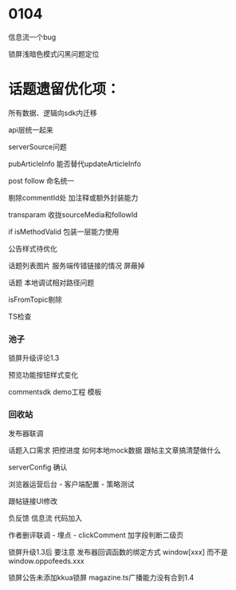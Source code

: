
# 0104

信息流一个bug

锁屏浅暗色模式闪黑问题定位



# 话题遗留优化项：
所有数据、逻辑向sdk内迁移

api层统一起来

serverSource问题

pubArticleInfo 能否替代updateArticleInfo

post follow 命名统一

剔除commentId处 加注释或额外封装能力

transparam 收拢sourceMedia和followId

if isMethodValid 包装一层能力使用

公告样式待优化

话题列表图片 服务端传错链接的情况 屏蔽掉

话题 本地调试相对路径问题

isFromTopic剔除

TS检查

### 池子

锁屏升级评论1.3

预览功能按钮样式变化



commentsdk demo工程 模板


### 回收站

发布器联调

话题入口需求 把控进度 如何本地mock数据
跟帖主文章搞清楚做什么

serverConfig 确认

浏览器运营后台 - 客户端配置 -  策略测试


跟帖链接UI修改

负反馈 信息流 代码加入

作者删评联调 - 埋点  - clickComment 加字段判断二级页

锁屏升级1.3后 要注意 发布器回调函数的绑定方式 window[xxx] 而不是window.oppofeeds.xxx

锁屏公告未添加kkua锁屏 magazine.ts广播能力没有合到1.4

<!-- 评论负反馈逻辑新增场景： 无评论且有剩余时自动拉下一刷 -->

<!-- 汇报进度

代码review

新增字段KKUA

重定向白名单问题
评论内无用代码清理

清理todo

dataSource 加到businessTxstension

锁屏bug定位

浏览器新包出现的话题详情页下拉问题

帮新同学 跑起来项目


评论sdk 1.2 向上合并 -->

<!-- 拉一个新分支 关闭话题入口 -->

<!-- browser_cms release/20211206 分支上线
feature/closeTopic common-view分支上线
dev/1.3 common-sdk 分支上线
dev/1.3 common-view 分支上线
dev/1.3 topic-view 分支上线 -->

<!-- 浏览器评论 回复的回复展示问题 -->


<!-- # 本迭代遗留任务
打标UI

文章链接UI -->

<!-- 话题埋点修改 -->


<!-- isfromtopic isfrommessage  和现有sdk耦合 -->

<!-- magazine.ts getConfigValue代码改动

下拉刷新问题 -->

<!-- tab隐藏功能 发布 -->

<!-- styleType 问题 1.5- > 1.4 -->

<!-- 增加三方id -->

<!-- 点赞埋点 -->

<!-- 哥伦布拆解 -->

<!-- query频繁查询公告 -->

<!-- 禁评公告样式 -->

<!-- 首刷显示正在加载回复 -->

<!-- source datasource  修正 -->

<!-- 网易文章是否还需用resourceId作docId -->


<!-- getSource 合并 utils && api && contactNative -->

<!-- 内容详情页评论功能 -->

<!-- 切换tab 加jsapi 作埋点用 -->

<!-- 发评后数目没有同步到话题 -->

<!-- 点赞同步 -->


<!-- 跟帖缺少点赞按钮 -->

<!-- 线上 feedsession穿了30009 timeout -->

<!-- 夜间模式话题tag颜色 -->

<!-- 本话题下tag点击不跳转 -->

<!-- 公告 间距 -->


<!-- 还机器

写表态的方案设计 -->

<!-- 还机申请 -->

<!-- 哥伦布拆解 -->

<!-- 视觉修改 锁屏二级页 -->

<!-- 预览功能 -->

<!-- 预览支持中文 -->

<!-- 公告埋点 -->

<!-- 二级页面提示错误 -->

<!-- 点赞同步异常 -->

<!-- 黑色 -->

<!-- h5 加xlog日志
https://doc.myoas.com/pages/viewpage.action?pageId=94512023 -->

<!-- 话题 videoUrl问题 -->


<!-- 展开文章 底bar状态异常收起 -->

<!-- 广播收发名字不一致 -->


<!-- 话题发布CF链接
https://doc.myoas.com/pages/viewpage.action?pageId=528717645 -->

<!-- 话题正式环境 切换tab保持状态问题 -->



<!-- 二级页面评论同步至一级页面 -->

<!-- 文章不锚评 评论区锚评 -->

<!-- 暗色模式闪白 -->

<!-- 缓存 查询审核状态 source丢失 -->
<!-- 缓存 回复缓存不生效 -->
<!-- 取消点赞取消不了 -->
<!-- 回复内容样式有问题 -->

<!-- 点赞消息进去显示没点赞 -->

<!-- 文章页点话题入口没反应 -->

<!-- getSubReplyList 接口偶先失败 -->

<!-- 消息发版 -->

<!-- browser_cms 走前端发布流程
https://doc.myoas.com/pages/viewpage.action?pageId=525692137 用模板创建文档 抄写 -->

<!-- 浏览器两个bug -->

<!-- 分离两个分支 -->

<!-- comment-common-view  topicUpdate分支与dev/1.3合并 -->

<!-- browser_cms 向release分支合并 -->


<!-- commentStatus 网易新闻 -->


<!-- 消息 -->

<!-- card 显示 -->

<!-- 公告需求发拼接规则 -->


<!-- bizplatform 正式环境配置 -->


<!-- 向下离开评论区后 要隐藏发布器 -->

<!-- 空页面样式  加载失败 加载中 已经做完  有遗留 -->


<!-- 评论页拼接规则 -->

<!-- browser_cms 拉取纯净分支 -->

<!-- browser_cms 代码修改  跳转方法 目前跳转后无法正常回复 -->


<!-- 消息打通 -->

<!-- comment-common-view 代码回归
topic-common-view 代码回归 -->

<!--
biz-platform 代码回归  打包去掉 --combine  云平台 去掉combine
biz-platform 查看是否 -->

<!-- 根据topicId拉列表 -->

<!-- 更新文档 -->

<!-- 发新的url规则 -->

<!-- bId有就带 -->

<!-- 公告功能做完后 要合入1.3 -->


<!-- buildoption name  字段    comment-common-view  fileKey -->

<!-- isFollow -> iF
fromFollow -> rF
followId -> fId
curTopicId -> cTId
topicId -> tId
docTitle -> dTt
新: bId -->

<!-- 对跟帖的评论进行回复 缺少followId和topicTitle -->



<!-- ### topicCard 加限制 6个 -->

<!-- ### 详情页加载更多时 闪白 -->


<!-- # 消息 开发 -->

<!-- # 评论服务迁移 -->


<!-- # tab切换 keep-alive不生效 -->

<!-- # tab切换内容有间隙 空格问题 -->

<!-- # 点赞闪动 -->

<!-- # 跟帖内容换行 -->

<!-- # 话题详情页评论数同步 -->

<!-- # 列表UI 加载全部跟帖 距离 -->

<!-- # 详情页 图片 给兜底颜色 -->

<!-- # 最大号字体时 异常 -->

<!-- # 获取文章评论失败 二级页 -->

<!-- # 夜间模式 > 丢失 -->
